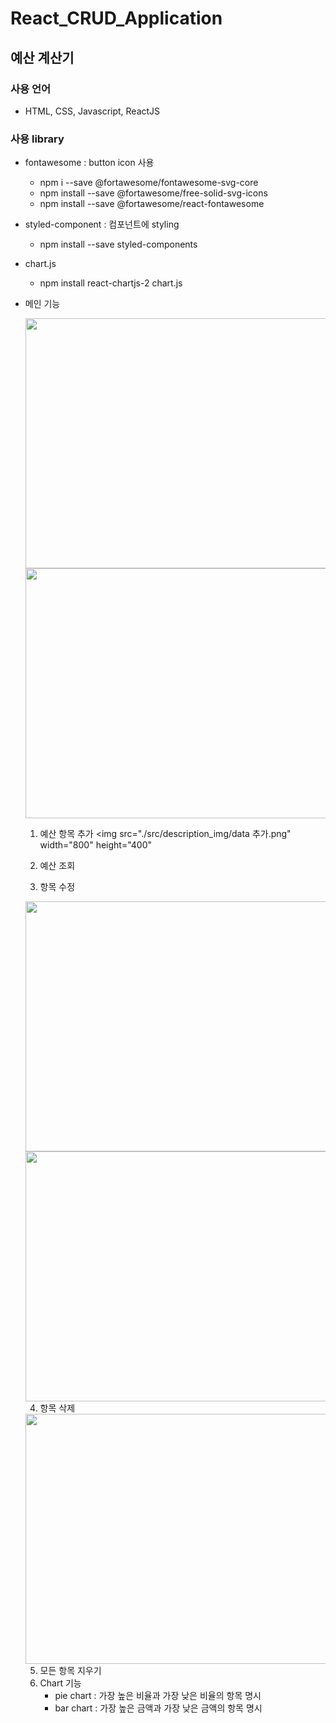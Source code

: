 
# React_CRUD_Application
## 예산 계산기

### 사용 언어
- HTML, CSS, Javascript, ReactJS 

### 사용 library
- fontawesome : button icon 사용
    - npm i --save @fortawesome/fontawesome-svg-core
    - npm install --save @fortawesome/free-solid-svg-icons
    - npm install --save @fortawesome/react-fontawesome
- styled-component : 컴포넌트에 styling
    - npm install --save styled-components
- chart.js
    - npm install react-chartjs-2 chart.js


- 메인 기능
  
    <img src="./src/description_img/main_page1.png" width="800" height="400" />
    <img src="./src/description_img/main_page2.png" width="800" height="400" />
    
    1. 예산 항목 추가
    <img src="./src/description_img/data 추가.png" width="800" height="400" 
        
    2. 예산 조회
    3. 항목 수정
       
    <img src="./src/description_img/data 수정1.png" width="800" height="400" />
    <img src="./src/description_img/data 수정2.png" width="800" height="400" />
    
    4. 항목 삭제
      
    <img src="./src/description_img/data 삭제.png" width="800" height="400" />
    
    5. 모든 항목 지우기
    6. Chart 기능
        - pie chart : 가장 높은 비율과 가장 낮은 비율의 항목 명시
        - bar chart : 가장 높은 금액과 가장 낮은 금액의 항목 명시

